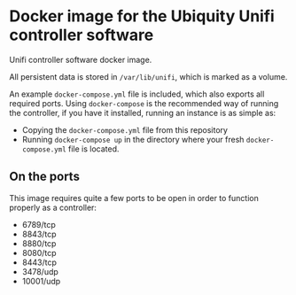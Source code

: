 # Docker image for the Ubiquity Unifi controller software

Unifi controller software docker image.

All persistent data is stored in `/var/lib/unifi`, which is marked as a volume.

An example `docker-compose.yml` file is included, which also exports all required ports. Using 
`docker-compose` is the recommended way of running the controller, if you have it installed,
running an instance is as simple as:

* Copying the `docker-compose.yml` file from this repository
* Running `docker-compose up` in the directory where your fresh `docker-compose.yml` file is located.

## On the ports

This image requires quite a few ports to be open in order to function properly as a controller:

* 6789/tcp
* 8843/tcp
* 8880/tcp
* 8080/tcp
* 8443/tcp
* 3478/udp
* 10001/udp

